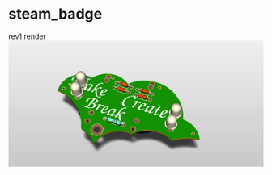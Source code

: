 # steam_badge

rev1 render
![steam_badge](https://github.com/MakersAsylumIndia/steam_badge/blob/master/badge_kicad/images/badge01.png)
